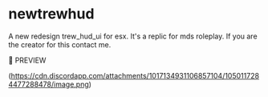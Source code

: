 # newtrewhud
A new redesign trew_hud_ui for esx. It's a replic for mds roleplay. If you are the creator for this contact me.

🥳 PREVIEW

(https://cdn.discordapp.com/attachments/1017134931106857104/1050117284477288478/image.png)
